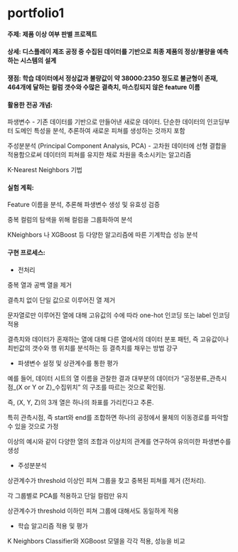 # portfolio1

#### 주제: 제품 이상 여부 판별 프로젝트

#### 상세: 디스플레이 제조 공정 중 수집된 데이터를 기반으로 최종 제품의 정상/불량을 예측하는 시스템의 설계

#### 쟁점: 학습 데이터에서 정상값과 불량값이 약 38000:2350 정도로 불균형이 존재, 464개에 달하는 컬럼 갯수와 수많은 결측치, 마스킹되지 않은 feature 이름

#### 활용한 전공 개념: 

파생변수 - 기존 데이터를 기반으로 만들어낸 새로운 데이터. 단순한 데이터의 인코딩부터 도메인 특성을 분석, 추론하여 새로운 피쳐를 생성하는 것까지 포함

주성분분석 (Principal Component Analysis, PCA) - 고차원 데이터에 선형 결합을 적용함으로써 데이터의 피쳐를 유지한 채로 차원을 축소시키는 알고리즘

K-Nearest Neighbors 기법

#### 실험 계획:

Feature 이름을 분석, 추론해 파생변수 생성 및 유효성 검증

중복 컬럼의 탐색을 위해 컬럼을 그룹화하여 분석

KNeighbors 나 XGBoost 등 다양한 알고리즘에 따른 기계학습 성능 분석


#### 구현 프로세스:

- 전처리

중복 열과 공백 열을 제거

결측치 없이 단일 값으로 이루어진 열 제거

문자열로만 이루어진 열에 대해 고유값의 수에 따라 one-hot 인코딩 또는 label 인코딩 적용

결측치와 데이터가 혼재하는 열에 대해 다른 열에서의 데이터 분포 패턴, 즉 고유값이나 최빈값의 갯수와 행 위치를 분석하는 등 결측치를 채우는 방법 강구



- 파생변수 설정 및 상관계수를 통한 평가

예를 들어, 데이터 시트의 열 이름을 관찰한 결과 대부분의 데이터가 “공정분류_관측시점_(X or Y or Z)_수집위치” 의 구조를 따르는 것으로 확인됨. 

즉, (X, Y, Z)의 3개 열은 하나의 좌표를 가리킨다고 추론. 

특히 관측시점, 즉 start와 end를 조합하면 하나의 공정에서 물체의 이동경로를 파악할 수 있을 것으로 가정

이상의 예시와 같이 다양한 열의 조합과 이상치의 관계를 연구하여 유의미한 파생변수를 생성



- 주성분분석

상관계수가 threshold 이상인 피쳐 그룹을 찾고 중복된 피쳐를 제거 (전처리). 

각 그룹별로 PCA를 적용하고 단일 컬럼만 유지

상관계수가 threshold 이하인 피쳐 그룹에 대해서도 동일하게 적용



- 학습 알고리즘 적용 및 평가

K Neighbors Classifier와 XGBoost 모델을 각각 적용, 성능을 비교


